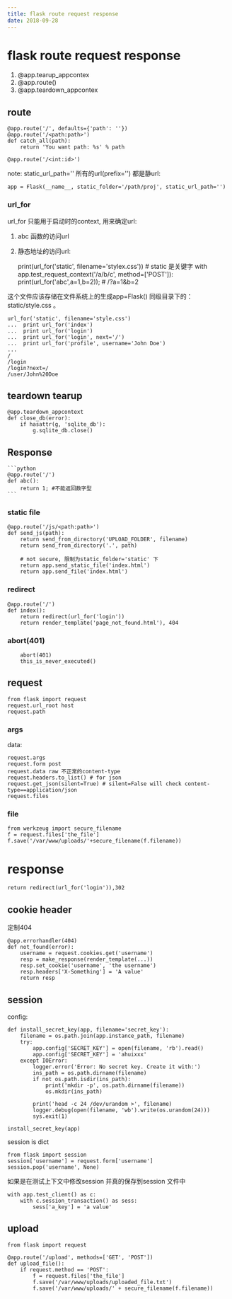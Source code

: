 ```yaml
---
title: flask route request response
date: 2018-09-28
---
```

# flask route request response
1. @app.tearup_appcontex
1. @app.route()
1. @app.teardown_appcontex

## route

    @app.route('/', defaults={'path': ''})
    @app.route('/<path:path>')
    def catch_all(path):
        return 'You want path: %s' % path

    @app.route('/<int:id>')

note: static_url_path='' 所有的url(prefix='') 都是静url:

    app = Flask(__name__, static_folder='/path/proj', static_url_path='')

### url_for
url_for 只能用于启动时的context, 用来确定url:
1. abc 函数的访问url
2. 静态地址的访问url: 

    print(url_for('static', filename='stylex.css')) # static 是关键字
    with app.test_request_context('/a/b/c', method=['POST']):
        print(url_for('abc',a=1,b=2)); # /?a=1&b=2

这个文件应该存储在文件系统上的生成app=Flask() 同级目录下的： static/style.css 。 

    url_for('static', filename='style.css')
    ...  print url_for('index')
    ...  print url_for('login')
    ...  print url_for('login', next='/')
    ...  print url_for('profile', username='John Doe')
    ...
    /
    /login
    /login?next=/
    /user/John%20Doe

## teardown tearup

    @app.teardown_appcontext
    def close_db(error):
        if hasattr(g, 'sqlite_db'):
            g.sqlite_db.close()

## Response

    ```python
    @app.route('/')
    def abc(): 
        return 1; #不能返回数字型
    ```

### static file

    @app.route('/js/<path:path>')
    def send_js(path):
        return send_from_directory('UPLOAD_FOLDER', filename)
        return send_from_directory('.', path)

        # not secure, 限制为static_folder='static' 下
        return app.send_static_file('index.html')
        return app.send_file('index.html')

### redirect
    @app.route('/')
    def index():
        return redirect(url_for('login'))
        return render_template('page_not_found.html'), 404

### abort(401)

        abort(401)
        this_is_never_executed()

## request
    from flask import request
    request.url_root host
    request.path

### args
data:

    request.args
    request.form post
    request.data raw 不正常的content-type
    request.headers.to_list() # for json
    request.get_json(silent=True) # silent=False will check content-type==application/json
    request.files

### file

    from werkzeug import secure_filename
    f = request.files['the_file']
    f.save('/var/www/uploads/'+secure_filename(f.filename))

# response
    return redirect(url_for('login')),302

## cookie header
定制404

    @app.errorhandler(404)
    def not_found(error):
        username = request.cookies.get('username')
        resp = make_response(render_template(...))
        resp.set_cookie('username', 'the username')
        resp.headers['X-Something'] = 'A value'
        return resp

## session
config:

    def install_secret_key(app, filename='secret_key'):
        filename = os.path.join(app.instance_path, filename)
        try:
            app.config['SECRET_KEY'] = open(filename, 'rb').read()
            app.config['SECRET_KEY'] = 'ahuixxx'
        except IOError:
            logger.error('Error: No secret key. Create it with:')
            ins_path = os.path.dirname(filename)
            if not os.path.isdir(ins_path):
                print('mkdir -p', os.path.dirname(filename))
                os.mkdir(ins_path)
            
            print('head -c 24 /dev/urandom >', filename)
            logger.debug(open(filename, 'wb').write(os.urandom(24)))
            sys.exit(1)

    install_secret_key(app)

session is dict

    from flask import session
    session['username'] = request.form['username']
    session.pop('username', None)

如果是在测试上下文中修改session 并真的保存到session 文件中

    with app.test_client() as c:
        with c.session_transaction() as sess:
            sess['a_key'] = 'a value'

## upload
    from flask import request

    @app.route('/upload', methods=['GET', 'POST'])
    def upload_file():
        if request.method == 'POST':
            f = request.files['the_file']
            f.save('/var/www/uploads/uploaded_file.txt')
            f.save('/var/www/uploads/' + secure_filename(f.filename))